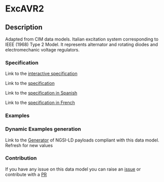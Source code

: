 # ExcAVR2

## Description 

Adapted from CIM data models. Italian excitation system corresponding to IEEE (1968) Type 2 Model. It represents alternator and rotating diodes and electromechanic voltage regulators.
### Specification

Link to the [interactive specification](https://swagger.lab.fiware.org/?url=https://smart-data-models.github.io/dataModel.EnergyCIM/ExcAVR2/swagger.yaml)

Link to the [specification](https://smart-data-models.github.io/dataModel.EnergyCIM/ExcAVR2/doc/spec.md)

Link to the [specification in Spanish](https://smart-data-models.github.io/dataModel.EnergyCIM/ExcAVR2/doc/spec_ES.md)

Link to the [specification in French](https://smart-data-models.github.io/dataModel.EnergyCIM/ExcAVR2/doc/spec_FR.md)
### Examples
### Dynamic Examples generation

Link to the [Generator](https://smartdatamodels.org/extra/ngsi-ld_generator_v0.91.php?schemaUrl=https://raw.githubusercontent.com/smart-data-models/dataModel.EnergyCIM/master/ExcAVR2/schema.json&email=info@smartdatamodels.org) of NGSI-LD payloads compliant with this data model. Refresh for new values
### Contribution

 If you have any issue on this data model you can raise an [issue](https://github.com/smart-data-models/dataModel.EnergyCIM/issues)  or contribute with a [PR](https://github.com/smart-data-models/dataModel.EnergyCIM/pulls)